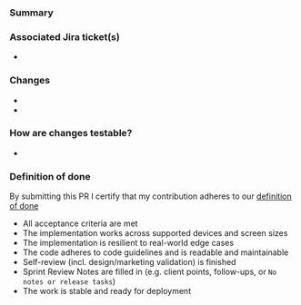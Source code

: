 ### Summary
<!-- What is the goal of the PR? -->

### Associated Jira ticket(s)
-

### Changes
<!-- Provide a list of the changes you made. -->
-
-

### How are changes testable?
<!-- What URL, what steps, what data should be used to test the changes? -->
-

### Definition of done
By submitting this PR I certify that my contribution adheres to our [definition of done](https://wirelab.atlassian.net/wiki/x/FIBICAE)

- All acceptance criteria are met
- The implementation works across supported devices and screen sizes
- The implementation is resilient to real-world edge cases
- The code adheres to code guidelines and is readable and maintainable
- Self-review (incl. design/marketing validation) is finished  
- Sprint Review Notes are filled in (e.g. client points, follow-ups, or `No notes or release tasks`)  
- The work is stable and ready for deployment  
